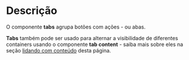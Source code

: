 # Descrição

O componente **tabs** agrupa botões com ações - ou abas.

**Tabs** também pode ser usado para alternar a visibilidade de diferentes containers usando o componente **tab content** - saiba mais sobre eles na seção [lidando com conteúdo](#handling-content) desta página.